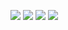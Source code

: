 ![](https://xx4sf2nheg.feishu.cn/space/api/box/stream/download/asynccode/?code=NjRjOTI4NmY5ZThlOGRlNzI5MGU4MTY0NTk1ZDc3ZDBfQXByQzM2RmVReXNUemNKd2o4YjMweE5EVGVTdFpsS25fVG9rZW46VTlsNmJvN0dyb0R0RVd4RFJ4d2NJVjJ1bmJjXzE3NTM2NjQ0MzE6MTc1MzY2ODAzMV9WNA)
![](https://xx4sf2nheg.feishu.cn/space/api/box/stream/download/asynccode/?code=ZThmZjc3ZTM0NDNjNmNmOWRhMzAyN2JlMWFmMmM5ZWFfZVNYRm1QQ21MbkMyeDhRd0ZXYTJiTEp2UGVuektSZTlfVG9rZW46UWJDY2JLN1c4bzZTb1J4ZlBDT2NBV3pqbmFoXzE3NTM2NjQ0NTk6MTc1MzY2ODA1OV9WNA)
![](https://xx4sf2nheg.feishu.cn/space/api/box/stream/download/asynccode/?code=MDgzZjJmZDhiODMxNmIzMmQ4YTdmMzZiNGU1NDNlYWJfclBTQWtYek1XRmNRdWZ2NlhmOTNwZjZKNVc2SUNDbVJfVG9rZW46TnAwbmJsVHVNbzVQWDZ4QzhnZmNWZVM2bkZ2XzE3NTM2NjQ0NzM6MTc1MzY2ODA3M19WNA)
![](https://xx4sf2nheg.feishu.cn/space/api/box/stream/download/asynccode/?code=NDc4ZDRjYzJhNmM2NmQyMGFlMTA5ZWM5YWY5Yzk3NzFfVnRJV0h1QzNKaFdmY09WdDhqY2k4ZkMyV1ZwUGE1dkpfVG9rZW46S2RIbWJqY3pFb2hOSFJ4Rmo1SWNxMEVybk5lXzE3NTM2NjQ0ODA6MTc1MzY2ODA4MF9WNA)
